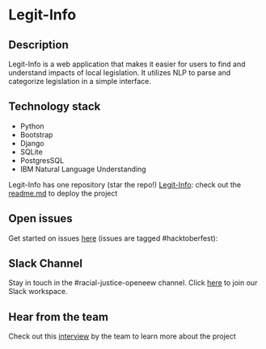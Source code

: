 # Legit-Info

## Description

Legit-Info is a web application that makes it easier for users to find and understand impacts of local legislation. It utilizes NLP to parse and categorize legislation in a simple interface.

## Technology stack

- Python
- Bootstrap
- Django
- SQLite
- PostgresSQL
- IBM Natural Language Understanding

Legit-Info has one repository (star the repo!)
[Legit-Info](https://github.com/Call-for-Code-for-Racial-Justice/Legit-Info): check out the [readme.md](https://github.com/Call-for-Code-for-Racial-Justice/Legit-Info/blob/main/README.md) to deploy the project

## Open issues

Get started on issues [here](https://github.com/Call-for-Code-for-Racial-Justice/Legit-Info/issues?q=is%3Aopen+is%3Aissue+label%3Ahacktoberfest) (issues are tagged #hacktoberfest):

## Slack Channel

Stay in touch in the #racial-justice-openeew channel. Click [here](../getting_started/README.md?id=join-our-slack-channel) to join our Slack workspace.

## Hear from the team

Check out this [interview](https://www.youtube.com/watch?v=9viZ4NWugMw&t=2450s) by the team to learn more about the project

